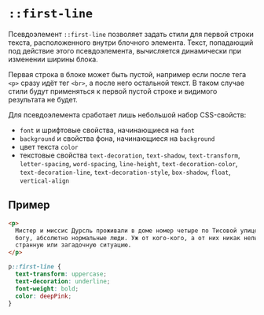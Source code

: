 # `::first-line`

Псевдоэлемент `::first-line` позволяет задать стили для первой строки текста, расположенного внутри блочного элемента. Текст, попадающий под действие этого псевдоэлемента, вычисляется динамически при изменении ширины блока.

Первая строка в блоке может быть пустой, например если после тега `<p>` сразу идёт тег `<br>`, а после него остальной текст. В таком случае стили будут применяться к первой пустой строке и видимого результата не будет.

Для псевдоэлемента сработает лишь небольшой набор CSS-свойств:

- `font` и шрифтовые свойства, начинающиеся на `font`
- `background` и свойства фона, начинающиеся на `background`
- цвет текста `color`
- текстовые свойства `text-decoration`, `text-shadow`, `text-transform`, `letter-spacing`, `word-spacing`, `line-height`, `text-decoration-color`, `text-decoration-line`, `text-decoration-style`, `box-shadow`, `float`, `vertical-align`

## Пример

```html
<p>
  Мистер и миссис Дурсль проживали в доме номер четыре по Тисовой улице и всегда с гордостью заявляли, что они, слава
  богу, абсолютно нормальные люди. Уж от кого-кого, а от них никак нельзя было ожидать, чтобы они попали в какую-нибудь
  странную или загадочную ситуацию.
</p>
```

```css
p::first-line {
  text-transform: uppercase;
  text-decoration: underline;
  font-weight: bold;
  color: deepPink;
}
```
